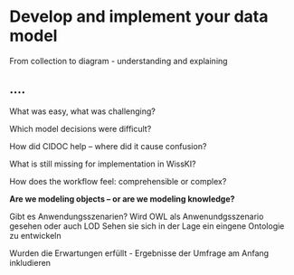 <!--
*titel:
*author:in/urheber:in: 
orcid: 
email: SODa@sammlungen.io
*lizenz: cc by
lizenzlink: https://creativecommons.org/
*persistenter OER link: 
language: 
version:  v1
beschreibung: 
format: SODa WissKI How-to-Tutorial
modultitel: 
modul: Unit 1
einheitstitel: Welcome and warm-up 
eiheit: Einheit 1
lernziel: 

baustein:
zielgruppe: https://zenodo.org/records/15574575
gestaltungsprinzip: 
keywords: ???
erstellungsdatum: 

technische metadaten:
medientyp: text
dateiformat: .md
dauer: 
größe:
software: Web

icon: https://github.com/chastik/Beratung_Dateityp_Bild/refs/heads/main/resources/SODa-Logo_full.svg

link: https://raw.githubusercontent.com/chastik/WissKI/refs/heads/main/soda.css

-->

# Develop and implement your data model 

From collection to diagram - understanding and explaining

##  ....

What was easy, what was challenging?

Which model decisions were difficult?

How did CIDOC help – where did it cause confusion?

What is still missing for implementation in WissKI?

How does the workflow feel: comprehensible or complex?

**Are we modeling objects – or are we modeling knowledge?**

Gibt es Anwendungsszenarien? 
Wird OWL als Anwenundgsszenario gesehen oder auch LOD 
Sehen sie sich in der Lage ein eingene Ontologie zu entwickeln 

Wurden die Erwartungen erfüllt - Ergebnisse der Umfrage am Anfang inkludieren





